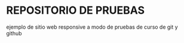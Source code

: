 # REPOSITORIO DE PRUEBAS

ejemplo de sitio web responsive a modo de pruebas de curso de git y github
